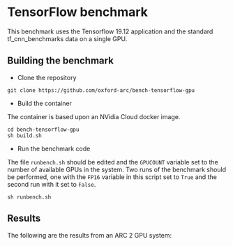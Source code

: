 # TensorFlow benchmark
This benchmark uses the Tensorflow 19.12 application and the standard tf_cnn_benchmarks data on a single GPU.

## Building the benchmark

- Clone the repository

```
git clone https://github.com/oxford-arc/bench-tensorflow-gpu
```

- Build the container

The container is based upon an NVidia Cloud docker image.

```
cd bench-tensorflow-gpu
sh build.sh
```

- Run the benchmark code

The file `runbench.sh` should be edited and the `GPUCOUNT` variable set to the number of available GPUs in the system. Two runs of the benchmark should be performed, one with the `FP16` variable in this script set to `True` and the second run with it set to `False`. 

```
sh runbench.sh
```

## Results

The following are the results from an ARC 2 GPU system:



